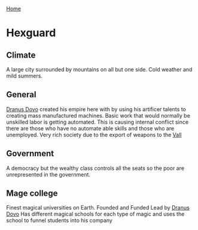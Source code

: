 [Home](../../README.md)

# Hexguard

## Climate 
A large city surrounded by mountains on all but one side. Cold weather and mild summers.

## General
 [Dranus Dovo](../../characters/dranus_dovo.md) created his empire here with by using his artificer talents to creating mass manufactured machines. Basic work that would normally be unskilled labor is getting automated. This is causing internal conflict since there are those who have no automate able skills and those who are unemployed. Very rich society due to the export of weapons to the [Vall](../dorath/vall.md)

## Government
A democracy but the wealthy class controls all the seats so the poor are unrepresented in the government. 

## Mage college
Finest magical universities on Earth. 
Founded and Funded Lead by [Dranus Dovo](../../characters/dranus_dovo.md) 
Has different magical schools for each type of magic and uses the school to funnel students into his company


